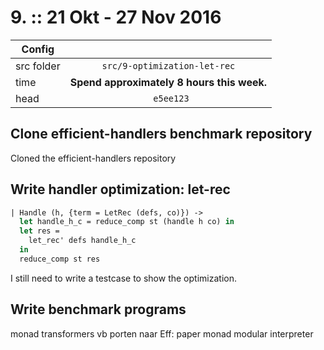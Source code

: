# 9. :: 21 Okt - 27 Nov 2016
| Config        |          |
| ------------- |:--------:|
| src folder    | `src/9-optimization-let-rec` |
| time          | **Spend approximately 8 hours this week.**      |
| head          | `	e5ee123`      |

## Clone efficient-handlers benchmark repository
Cloned the efficient-handlers repository

## Write handler optimization: let-rec
```ocaml
| Handle (h, {term = LetRec (defs, co)}) ->
  let handle_h_c = reduce_comp st (handle h co) in
  let res =
    let_rec' defs handle_h_c
  in
  reduce_comp st res
```

I still need to write a testcase to show the optimization.

## Write benchmark programs
monad transformers vb porten naar Eff: paper monad modular interpreter
